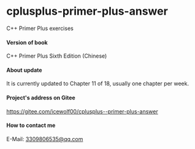 # cplusplus-primer-plus-answer
C++ Primer Plus exercises

#### Version of book
C++ Primer Plus Sixth Edition (Chinese)

#### About update
It is currently updated to Chapter 11 of 18, usually one chapter per week.

#### Project's address on Gitee
https://gitee.com/icewolf00/cplusplus--primer-plus-answer

#### How to contact me
E-Mail: 3309806535@qq.com
